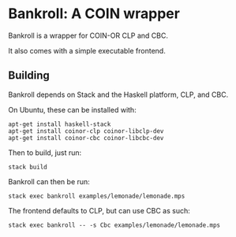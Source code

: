 # Bankroll: A COIN wrapper

Bankroll is a wrapper for COIN-OR CLP and CBC.

It also comes with a simple executable frontend.

## Building

Bankroll depends on Stack and the Haskell platform, CLP, and CBC.

On Ubuntu, these can be installed with:

    apt-get install haskell-stack
    apt-get install coinor-clp coinor-libclp-dev
    apt-get install coinor-cbc coinor-libcbc-dev

Then to build, just run:

    stack build

Bankroll can then be run:

    stack exec bankroll examples/lemonade/lemonade.mps

The frontend defaults to CLP, but can use CBC as such:

    stack exec bankroll -- -s Cbc examples/lemonade/lemonade.mps
